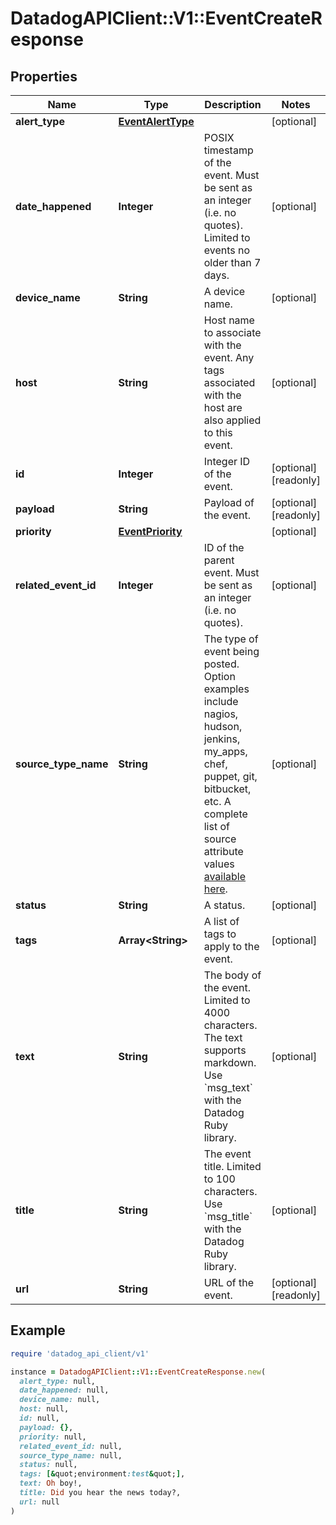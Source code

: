 # DatadogAPIClient::V1::EventCreateResponse

## Properties

| Name | Type | Description | Notes |
| ---- | ---- | ----------- | ----- |
| **alert_type** | [**EventAlertType**](EventAlertType.md) |  | [optional] |
| **date_happened** | **Integer** | POSIX timestamp of the event. Must be sent as an integer (i.e. no quotes). Limited to events no older than 7 days. | [optional] |
| **device_name** | **String** | A device name. | [optional] |
| **host** | **String** | Host name to associate with the event. Any tags associated with the host are also applied to this event. | [optional] |
| **id** | **Integer** | Integer ID of the event. | [optional][readonly] |
| **payload** | **String** | Payload of the event. | [optional][readonly] |
| **priority** | [**EventPriority**](EventPriority.md) |  | [optional] |
| **related_event_id** | **Integer** | ID of the parent event. Must be sent as an integer (i.e. no quotes). | [optional] |
| **source_type_name** | **String** | The type of event being posted. Option examples include nagios, hudson, jenkins, my_apps, chef, puppet, git, bitbucket, etc. A complete list of source attribute values [available here](https://docs.datadoghq.com/integrations/faq/list-of-api-source-attribute-value). | [optional] |
| **status** | **String** | A status. | [optional] |
| **tags** | **Array&lt;String&gt;** | A list of tags to apply to the event. | [optional] |
| **text** | **String** | The body of the event. Limited to 4000 characters. The text supports markdown. Use &#x60;msg_text&#x60; with the Datadog Ruby library. | [optional] |
| **title** | **String** | The event title. Limited to 100 characters. Use &#x60;msg_title&#x60; with the Datadog Ruby library. | [optional] |
| **url** | **String** | URL of the event. | [optional][readonly] |

## Example

```ruby
require 'datadog_api_client/v1'

instance = DatadogAPIClient::V1::EventCreateResponse.new(
  alert_type: null,
  date_happened: null,
  device_name: null,
  host: null,
  id: null,
  payload: {},
  priority: null,
  related_event_id: null,
  source_type_name: null,
  status: null,
  tags: [&quot;environment:test&quot;],
  text: Oh boy!,
  title: Did you hear the news today?,
  url: null
)
```

